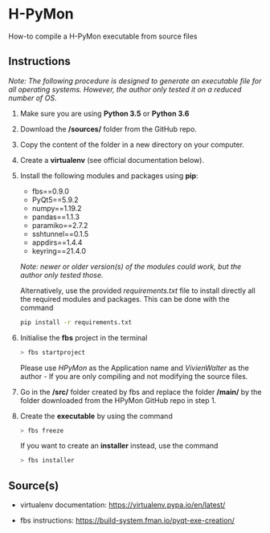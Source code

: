 # H-PyMon

How-to compile a H-PyMon executable from source files

## Instructions

*Note: The following procedure is designed to generate an executable file for all operating systems. However, the author only tested it on a reduced number of OS.*

1. Make sure you are using **Python 3.5** or **Python 3.6**

2. Download the **/sources/** folder from the GitHub repo.

3. Copy the content of the folder in a new directory on your computer.

4. Create a **virtualenv** (see official documentation below).

5. Install the following modules and packages using **pip**:

    * fbs==0.9.0
    * PyQt5==5.9.2
    * numpy==1.19.2
    * pandas==1.1.3
    * paramiko==2.7.2
    * sshtunnel==0.1.5
    * appdirs==1.4.4
    * keyring==21.4.0

    *Note: newer or older version(s) of the modules could work, but the author only tested those.*

    Alternatively, use the provided *requirements.txt* file to install directly all the required modules and packages. This can be done with the command

    ```bash
    pip install -r requirements.txt
    ```

6. Initialise the **fbs** project in the terminal

    ```bash
    > fbs startproject
    ```

    Please use *HPyMon* as the Application name and *VivienWalter* as the author - If you are only compiling and not modifying the source files.

7. Go in the **/src/** folder created by fbs and replace the folder **/main/** by the folder downloaded from the HPyMon GitHub repo in step 1.

8. Create the **executable** by using the command

    ```bash
    > fbs freeze
    ```

    If you want to create an **installer** instead, use the command

    ```bash
    > fbs installer
    ```

## Source(s)

- virtualenv documentation: https://virtualenv.pypa.io/en/latest/

- fbs instructions: https://build-system.fman.io/pyqt-exe-creation/
